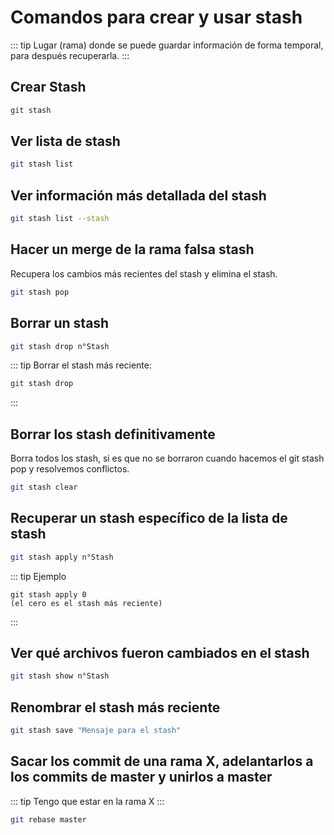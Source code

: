 # Comandos para crear y usar stash

::: tip
Lugar (rama) donde se puede guardar información de forma temporal, para después recuperarla.
:::

## Crear Stash

```bash
git stash
```

## Ver lista de stash

```bash
git stash list
```

## Ver información más detallada del stash

```bash
git stash list --stash
```

## Hacer un merge de la rama falsa stash

Recupera los cambios más recientes del stash y elimina el stash.

```bash
git stash pop
```

## Borrar un stash

```bash
git stash drop n°Stash
```

::: tip
Borrar el stash más reciente:

```bash
git stash drop
```

:::


## Borrar los stash definitivamente

Borra todos los stash, si es que no se borraron cuando hacemos el git stash pop y resolvemos conflictos.

```bash
git stash clear
```

## Recuperar un stash específico de la lista de stash

```bash
git stash apply n°Stash
```

::: tip Ejemplo
```
git stash apply 0
(el cero es el stash más reciente)
```
:::

## Ver qué archivos fueron cambiados en el stash

```bash
git stash show n°Stash
```

## Renombrar el stash más reciente

```bash
git stash save "Mensaje para el stash"
```

## Sacar los commit de una rama X, adelantarlos a los commits de master y unirlos a master

::: tip
Tengo que estar en la rama X
:::

```bash
git rebase master
```